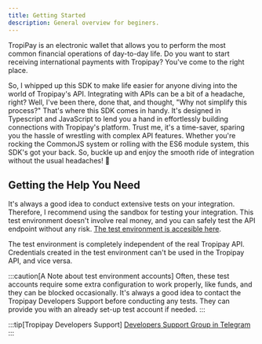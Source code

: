 ```yaml
---
title: Getting Started
description: General overview for beginers.
---
```


TropiPay is an electronic wallet that allows you to perform the most common financial operations of day-to-day life. Do you want to start receiving international payments with Tropipay? You've come to the right place.

So, I whipped up this SDK to make life easier for anyone diving into the world of Tropipay's API. Integrating with APIs can be a bit of a headache, right? Well, I've been there, done that, and thought, "Why not simplify this process?" That's where this SDK comes in handy. It's designed in Typescript and JavaScript to lend you a hand in effortlessly building connections with Tropipay's platform. Trust me, it's a time-saver, sparing you the hassle of wrestling with complex API features. Whether you're rocking the CommonJS system or rolling with the ES6 module system, this SDK's got your back. So, buckle up and enjoy the smooth ride of integration without the usual headaches! 🚀

## Getting the Help You Need

It's always a good idea to conduct extensive tests on your integration. Therefore, I recommend using the sandbox for testing your integration. This test environment doesn't involve real money, and you can safely test the API endpoint without any risk. [The test environment is accesible here](/https://www.tropipay-dev.herokuapp.com/).

The test environment is completely independent of the real Tropipay API. Credentials created in the test environment can't be used in the Tropipay API, and vice versa.

:::caution[A Note about test environment accounts]
Often, these test accounts require some extra configuration to work properly, like funds, and they can be blocked occasionally. It's always a good idea to contact the Tropipay Developers Support before conducting any tests. They can provide you with an already set-up test account if needed.
:::

:::tip[Tropipay Developers Support]
[Developers Support Group in Telegram](/https://t.me/joinchat/SeivjlObx8-JJ8cY7FFn2A/)
:::
